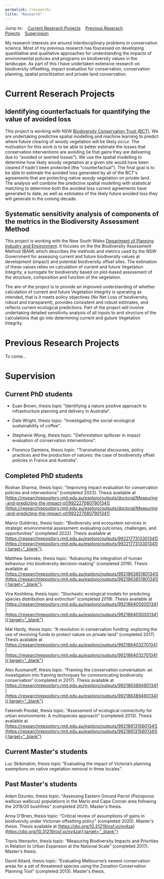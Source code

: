 ```yaml
---
permalink: /research/
title: "Research"
---
```


Jump to:&nbsp;&nbsp;&nbsp;&nbsp;[Current Reserach Projects](#current-reserach-projects)&nbsp;&nbsp;&nbsp;&nbsp;[Previous Reserach Pojects](#previous-research-projects)&nbsp;&nbsp;&nbsp;&nbsp;[Supervision](#supervision)

My research interests are around interdisciplinary problems in conservation science. Most of my previous research has foucessed on developing quantitative and qualitative approaches for understanding the impacts of environmental policies and programs on biodiversity values in the landscape. As part of this I have undertaken extensive research on biodiversity offsetting, impact evaluation for conservation, conservation planning, spatial prioritization and private land conservation.


# Current Reserach Projects

## Identifying counterfactuals for quantifying the value of avoided loss 

This project is working with NSW [Biodiversity Conservation Trust (BCT)][BCT-link]. We are undertaking predictive spatial modelling and machine learning to predict where future clearing of woody vegetation will be likely occur. The motivation for this work is to be able to better estimate the losses that conservation interventions are avoiding (ie that gains they are delivering due to "avoided or averted losses"). We use the spatial modelling to determine how likely woody vegetation at a given site would have been cleared if hadn't been protected (the "counterfactual"). The final goal is to be able to estimate the avoided loss generated by all of the BCT's agreements that are protecting native woody vegetation on private land. The analysis will combine the predictive spatial modelling with statistical matching to determine both the avoided loss current agreements have generated to date, as well as estimates of the likely future avoided loss they will generate in the coming decade. 

## Systematic sensitivity analysis of components of the metrics in the Biodiversity Assessment Method

This project is working with the New South Wales [Department of Planning Industry and Environment][DPIE-link]. It focuses on the the Biodiversity Assessment Method (BAM) which describes the methods and metrics used by the NSW Government for assessing current and future biodiversity values at development (impact) and potential biodiversity offset sites. The estimation of these values relies on calculation of current and future Vegetation Integrity, a surrogate for biodiversity based on plot-based assessment of the structure, composition and function of the vegetation.

The aim of the project is to provide an improved understanding of whether calculation of current and future Vegetation Integrity is operating as intended, that is it meets policy objectives (No Net Loss of biodiversity, robust and transparent), provides consistent and robust estimates, and reflects current ecological predictions. Part of the project will involve undertaking detailed sensitivity analysis of all inputs to and structure of the calculations that go into determining current and guture Vegetation Integrity.


# Previous Research Projects
To come...


# Supervision

## Current PhD students 

* Euan Brown, thesis topic "Identifying a nature positive approach to infrastructure planning and delivery in Australia".

* Dale Wright, thesis topic: "Investigating the social-ecological sustainability of coffee".

* Stephanie Wong, thesis topic: "Deforestation spillover in impact evaluation of conservation interventions".

* Florence Damiens, thesis topic: "Transnational discourses, policy practices and the production of natures: the case of biodiversity offset policies in France and Australia".


## Completed PhD students 
Roshan Sharma, thesis topic: "Improving impact evaluation for conservation policies and interventions" (completed 2023). Thesis available at [https://researchrepository.rmit.edu.au/esploro/outputs/doctoral/Measuring-and-predicting-the-impact-of/9922270807901341](https://researchrepository.rmit.edu.au/esploro/outputs/doctoral/Measuring-and-predicting-the-impact-of/9922270807901341)

Marco Gutiérrez, thesis topic: "Biodiversity and ecosystem services in strategic environmental assessment: evaluating outcomes, challenges, and opportunities" (completed 2022). Thesis available at [https://researchrepository.rmit.edu.au/esploro/outputs/9922177313301341](https://researchrepository.rmit.edu.au/esploro/outputs/9922177313301341){:target="_blank"}.

Matthew Selinske, thesis topic: “Advancing the integration of human behaviour into biodiversity decision-making” (completed 2019). Thesis available at
[https://researchrepository.rmit.edu.au/esploro/outputs/9921863851801341](https://researchrepository.rmit.edu.au/esploro/outputs/9921863851801341){:target="_blank"}.

Vira Koshkina, thesis topic: “Stochastic ecological models for predicting species distribution and extinction” (completed 2019).  Thesis available at
[https://researchrepository.rmit.edu.au/esploro/outputs/9921864050001341](https://researchrepository.rmit.edu.au/esploro/outputs/9921864050001341){:target="_blank"}


Mat Hardy, thesis topic: “A revolution in conservation funding: exploring the use of revolving funds to protect nature on private land” (completed 2017). Thesis available at [https://researchrepository.rmit.edu.au/esploro/outputs/9921864032701341](https://researchrepository.rmit.edu.au/esploro/outputs/9921864032701341){:target="_blank"}

Alex Kusmanoff, thesis topic: “Framing the conservation conversation: an investigation into framing techniques for communicating biodiversity conservation” (completed in 2017). Thesis available at [https://researchrepository.rmit.edu.au/esploro/outputs/9921863894901341](https://researchrepository.rmit.edu.au/esploro/outputs/9921863894901341){:target="_blank"}

Fatemeh Poodat, thesis topic: “Assessment of ecological connectivity for urban environments: A multispecies approach” (completed 2013). Thesis available at [https://researchrepository.rmit.edu.au/esploro/outputs/9921861315601341](https://researchrepository.rmit.edu.au/esploro/outputs/9921861315601341){:target="_blank"}

## Current Master's students

Luc Skibinskim, thesis topic "Evaluating the impact of Victoria’s planning exemptions on native vegetation removal in three locales".

## Past Master's students 

Adam Dzunko, thesis topic: "Assessing Eastern Ground Parrot (Pezoporus wallicus wallicus) populations in the Marlo and Cape Conran area following the 2019/20 bushfires" (completed 2021). Master's thesis.
 
Anna O'Brien, thesis topic: “Critical review of assumptions of gains in biodiversity under Victorian offsetting policy" (completed 2020). Master's thesis. Thesis available at [https://doi.org/10.31219/osf.io/nv4za](https://doi.org/10.31219/osf.io/nv4za){:target="_blank"}

Travis Ittensohn, thesis topic: “Measuring Biodiversity Impacts and Priorities in Relation to Urban Expansion at the National Scale” (completed 2017). Master's thesis.

David Attard, thesis topic: “Evaluating Melbourne’s newest conservation areas for a set of threatened species using the Zonation Conservation Planning Tool” (completed 2013). Master's thesis.

[BCT-link]:https://www.bct.nsw.gov.au/
[SLATS-NSW]:https://www.environment.nsw.gov.au/topics/animals-and-plants/native-vegetation/landcover-monitoring-and-reporting/woody-vegetation-change-statewide-landcover-tree-study/more-about-slats
[DPIE-link]:https://www.planning.nsw.gov.au/